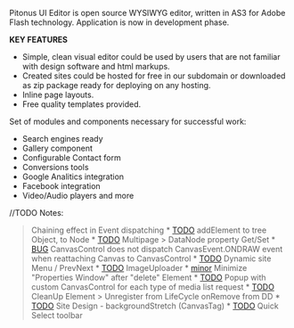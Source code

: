 Pitonus UI Editor is open source WYSIWYG editor, written in AS3 for Adobe Flash technology.
Application is now in development phase.

**KEY FEATURES**
  * Simple, clean visual editor could be used by users that are not familiar with design software and html markups.
  * Created sites could be hosted for free in our subdomain or downloaded as zip package ready for deploying on any hosting.
  * Inline page layouts.
  * Free quality templates provided.

Set of modules and components necessary for successful work:
  * Search engines ready
  * Gallery component
  * Configurable Contact form
  * Conversions tools
  * Google Analitics integration
  * Facebook integration
  * Video/Audio players and more


//TODO Notes:
> Chaining effect in Event dispatching
    * [TODO](TODO.md) addElement to tree Object, to Node
    * [TODO](TODO.md) Multipage > DataNode property Get/Set
    * [BUG](BUG.md) CanvasControl does not dispatch CanvasEvent.ONDRAW event when reattaching Canvas to CanvasControl
    * [TODO](TODO.md) Dynamic site Menu / PrevNext
    * [TODO](TODO.md) ImageUploader
    * [minor](minor.md) Minimize "Properties Window" after "delete" Element
    * [TODO](TODO.md) Popup with custom CanvasControl for each type of media list request
    * [TODO](TODO.md) CleanUp Element > Unregister from LifeCycle onRemove from DD
    * [TODO](TODO.md) Site Design - backgroundStretch (CanvasTag)
    * [TODO](TODO.md) Quick Select toolbar


